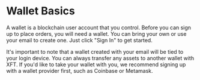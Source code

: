 # Wallet Basics

A wallet is a blockchain user account that you control. Before you can sign up to place orders, you will need a wallet. You can bring your own or use your email to create one. Just click "Sign In" to get started.

It's important to note that a wallet created with your email will be tied to your login device. You can always transfer any assets to another wallet with XFT. If you'd like to take your wallet with you, we recommend signing up with a wallet provider first, such as Coinbase or Metamask.